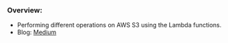 ### Overview:
- Performing different operations on AWS S3 using the Lambda functions.  
- Blog: [Medium](https://saimanasak.medium.com/%EF%B8%8F-automating-aws-s3-with-lambda-functions-84f05473d9d3)  